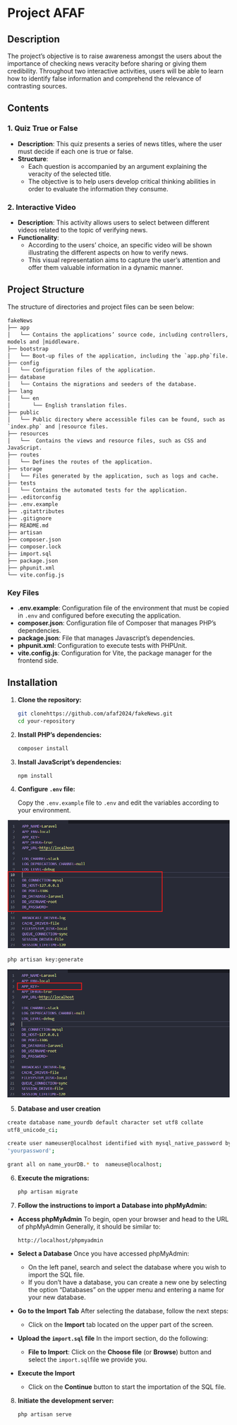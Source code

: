 # Project AFAF

## Description

The project’s objective is to raise awareness amongst the users about the importance of checking news veracity before sharing or giving them credibility. Throughout two interactive activities, users will be able to learn how to identify false information and comprehend the relevance of contrasting sources.

## Contents

### 1. Quiz True or False

- **Description**: This quiz presents a series of news titles, where the user must decide if each one is true or false.
- **Structure**:
  - Each question is accompanied by an argument explaining the veracity of the selected title. 
  - The objective is to help users develop critical thinking abilities in order to evaluate the information they consume.

### 2. Interactive Video

- **Description**: This activity allows users to select between different videos related to the topic of verifying news.
- **Functionality**:
  - According to the users’ choice, an specific video will be shown illustrating the different aspects on how to verify news.
  - This visual representation aims to capture the user’s attention and offer them valuable information in a dynamic manner.

## Project Structure

The structure of directories and project files can be seen below:

```
fakeNews
├── app
│   └── Contains the applications’ source code, including controllers, models and │middleware. 
├── bootstrap
│   └── Boot-up files of the application, including the `app.php`file.
├── config
│   └── Configuration files of the application.
├── database
│   └── Contains the migrations and seeders of the database.
├── lang
│   └── en
│   	└── English translation files.
├── public
│   └── Public directory where accessible files can be found, such as `index.php` and │resource files.
├── resources
│   └──  Contains the views and resource files, such as CSS and JavaScript.
├── routes
│   └── Defines the routes of the application.
├── storage
│   └── Files generated by the application, such as logs and cache.
├── tests
│   └── Contains the automated tests for the application.
├── .editorconfig
├── .env.example
├── .gitattributes
├── .gitignore
├── README.md
├── artisan
├── composer.json
├── composer.lock
├── import.sql
├── package.json
├── phpunit.xml
└── vite.config.js
```

### Key Files

- **.env.example**: Configuration file of the environment that must be copied in `.env` and configured before executing the application.
- **composer.json**:  Configuration file of Composer that manages PHP’s dependencies.
- **package.json**: File that manages Javascript’s dependencies.
- **phpunit.xml**: Configuration to execute tests with PHPUnit.
- **vite.config.js**: Configuration for Vite, the package manager for the frontend side.

## Installation

1. **Clone the repository:**

   ```bash
   git clonehttps://github.com/afaf2024/fakeNews.git
   cd your-repository
   ```

2. **Install PHP’s dependencies:**

   ```bash
   composer install
   ```

3. **Install JavaScript’s dependencies:**

   ```bash
   npm install
   ```

4. **Configure `.env` file:**

   Copy the `.env.example` file to `.env` and edit the variables according to your environment.

![Configenv ](images-config/database.png)

```bash
php artisan key:generate
 ```
![Configenv ](images-config/appkey_generate.png)

5. **Database and user creation**

```bash
create database name_yourdb default character set utf8 collate
utf8_unicode_ci;
 ```
```bash
create user nameuser@localhost identified with mysql_native_password by
'yourpassword';
 ```

```bash
grant all on name_yourDB.* to  nameuse@localhost;
 ```

6. **Execute the migrations:**

   ```bash
   php artisan migrate
   ```

7. **Follow the instructions to import a Database into phpMyAdmin:**
   
- **Access phpMyAdmin**
    To begin, open your browser and head to the URL of phpMyAdmin
    Generally, it should be similar to:
    
    ```
    http://localhost/phpmyadmin
    ```
- **Select a Database**
    Once you have accessed phpMyAdmin:
    - On the left panel, search and select the database where you wish to import the SQL file.
    - If you don’t have a database, you can create a new one by selecting the option “Databases” on the upper menu and entering a name for your new database.

- **Go to the Import Tab**
    After selecting the database, follow the next steps:
    - Click on the **Import** tab located on the upper part of the screen.

- **Upload the `import.sql` file**
    In the import section, do the following:
    - **File to Import**: Click on the **Choose file** (or **Browse**) button and select the `import.sql`file we provide you.
 
 - **Execute the Import**
    - Click on the **Continue** button to start the importation of the SQL file.
 
8. **Initiate the development server:**

   ```bash
   php artisan serve
   ```


